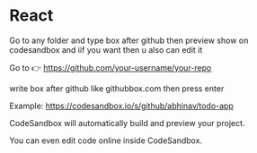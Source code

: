 # React

Go to any folder and type box after github then preview show on codesandbox and iif you want then u also can edit it


Go to 👉 https://github.com/your-username/your-repo

write box after github like githubbox.com then press enter

Example: https://codesandbox.io/s/github/abhinav/todo-app

CodeSandbox will automatically build and preview your project.

You can even edit code online inside CodeSandbox.